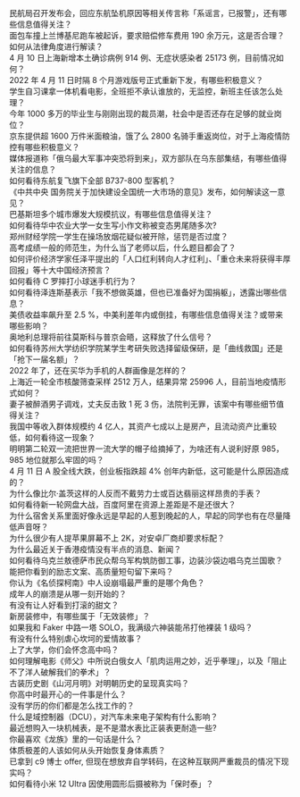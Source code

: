 民航局召开发布会，回应东航坠机原因等相关传言称「系谣言，已报警」，还有哪些信息值得关注？  
面包车撞上兰博基尼跑车被起诉，要求赔偿修车费用 190 余万元，这是否合理？如何从法律角度进行解读？  
4 月 10 日上海新增本土确诊病例 914 例、无症状感染者 25173 例，目前情况如何？  
2022 年 4 月 11 日时隔 8 个月游戏版号正式重新下发，有哪些积极意义？  
学生自习课拿一体机看电影，全班拒不承认谁放的，无监控，新班主任该怎么处理？  
今年 1000 多万的毕业生与刚刚出现的裁员潮，社会中是否还存在足够的就业岗位？  
京东提供超 1600 万件米面粮油，饿了么 2800 名骑手重返岗位，对于上海疫情防控有哪些积极意义？  
媒体报道称「俄乌最大军事冲突恐将到来」，双方部队在乌东部集结，有哪些值得关注的信息？  
如何看待东航复飞旗下全部 B737-800 型客机？  
《中共中央 国务院关于加快建设全国统一大市场的意见》发布，如何解读这一意见？  
巴基斯坦多个城市爆发大规模抗议，有哪些信息值得关注？  
如何看待华中农业大学一女生写小作文称被变态男尾随多次?  
郑州财经学院一学生在操场放烟花疑似被开除，惩罚是否过度？  
高考成绩一般的师范生，为什么当了老师以后，什么题目都会了？  
如何评价经济学家任泽平提出的「人口红利转向人才红利」、「重仓未来将获得丰厚回报」等十大中国经济预言？  
如何看待 C 罗摔打小球迷手机行为？  
如何看待泽连斯基表示「我不想做英雄，但也已准备好为国捐躯」，透露出哪些信息？  
美债收益率飙升至 2.5 %，中美利差年内或倒挂，有哪些信息值得关注？或带来哪些影响？  
奥地利总理将前往莫斯科与普京会晤，这释放了什么信号？  
如何看待苏州大学纺织学院某学生考研失败选择留级保研，是「曲线救国」还是「抢下一届名额」？  
2022 年了，还在买华为手机的人群画像是怎样的？  
上海近一轮全市核酸筛查采样 2512 万人，结果异常 25996 人，目前当地疫情形式如何？  
妻子被醉酒男子调戏，丈夫反击致 1 死 3 伤，法院判无罪，该案中有哪些细节值得关注？  
我国中等收入群体规模约 4 亿人，其资产七成以上是房产，且流动资产比重较低，如何看待这一现象？  
明明第二轮双一流把世界一流大学的帽子给摘掉了，为啥还有人说利好原 985，985 地位就那么牢固的吗？  
4 月 11 日 A 股全线大跌，创业板指跌超 4% 创年内新低，这可能是什么原因造成的？  
为什么像比尔·盖茨这样的人反而不戴劳力士或百达翡丽这样昂贵的手表？  
如何看待新一轮网盘大战，百度阿里在资源上差距是不是还很大？  
为什么宿舍关系里面好像永远是早起的人惹到晚起的人，早起的同学也有在尽量降低声音呀？  
为什么很少有人提苹果屏幕不上 2K，对安卓厂商却要求标配？  
为什么最近关于香港疫情没有半点的消息、新闻？  
如何看待乌克兰敖德萨市民众帮乌军构筑防御工事，边装沙袋边唱乌克兰国歌？  
能把你看到的励志文案、高质量短句留下来吗？  
你认为《名侦探柯南》中人设崩塌最严重的是哪个角色？  
成年人的崩溃是从哪一刻开始的？  
有没有让人好看到打滚的甜文？  
新房装修中，有哪些属于「无效装修」？  
如果我和 Faker 中路一塔 SOLO，我满级六神装能吊打他裸装 1 级吗？  
有没有什么特别虐心坎坷的爱情故事？  
上了大学，你们会怀念高中吗？  
如何理解电影《师父》中所说白俄女人「肌肉运用之妙，近乎拳理」，以及「阻止不了洋人破解我们的拳术」？  
古装历史剧《山河月明》对明朝历史的呈现真实吗？  
你高中时最开心的一件事是什么？  
没有学历的你们都是怎么找工作的？  
什么是域控制器（DCU），对汽车未来电子架构有什么影响？  
最近想购入一块机械表，是不是潜水表比正装表更耐造一些?  
你最喜欢《龙族》里的一句话是什么？  
体质极差的人该如何从头开始恢复身体素质？  
已拿到 c9 博士 offer, 但现在想放弃自学转码，在这种互联网严重裁员的情况下现实吗？  
如何看待小米 12 Ultra 因使用圆形后摄被称为「保时泰」？  
